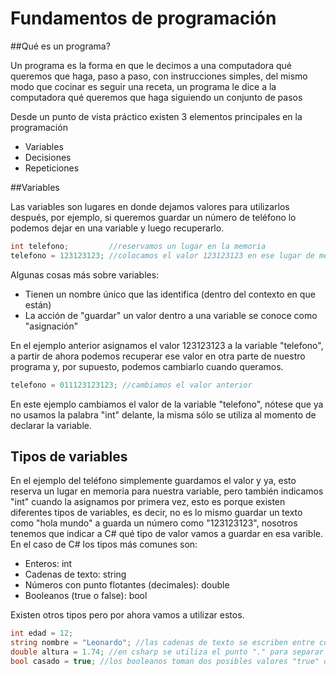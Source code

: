 # Fundamentos de programación

##Qué es un programa?

Un programa es la forma en que le decimos a una computadora qué queremos que haga, paso a paso, con instrucciones simples, del mismo modo que cocinar es seguir una receta, un programa le dice a la computadora qué queremos que haga siguiendo un conjunto de pasos

Desde un punto de vista práctico existen 3 elementos principales en la programación

- Variables
- Decisiones
- Repeticiones

##Variables

Las variables son lugares en donde dejamos valores para utilizarlos después, por ejemplo, si queremos guardar un número de teléfono lo podemos dejar en una variable y luego recuperarlo.
````csharp
int telefono;         //reservamos un lugar en la memoria
telefono = 123123123; //colocamos el valor 123123123 en ese lugar de memoria
````
Algunas cosas más sobre variables:
- Tienen un nombre único que las identifica (dentro del contexto en que están)
- La acción de "guardar" un valor dentro a una variable se conoce como "asignación"

En el ejemplo anterior asignamos el valor 123123123 a la variable "telefono", a partir de ahora podemos recuperar ese valor en otra parte de nuestro programa y, por supuesto, podemos cambiarlo cuando queramos.

````csharp
telefono = 011123123123; //cambiamos el valor anterior
`````

En este ejemplo cambiamos el valor de la variable "telefono", nótese que ya no usamos la palabra "int" delante, la misma sólo se utiliza al momento de declarar la variable.

## Tipos de variables

En el ejemplo del teléfono simplemente guardamos el valor y ya, esto reserva un lugar en memoria para nuestra variable, pero también indicamos "int" cuando la asignamos por primera vez, esto es porque existen diferentes tipos de variables, es decir, no es lo mismo guardar un texto como "hola mundo" a guarda un número como "123123123", nosotros tenemos que indicar a C# qué tipo de valor vamos a guardar en esa varible.
En el caso de C# los tipos más comunes son:

- Enteros: int
- Cadenas de texto: string
- Números con punto flotantes (decimales): double
- Booleanos (true o false): bool

Existen otros tipos pero por ahora vamos a utilizar estos.
````csharp
int edad = 12;
string nombre = "Leonardo"; //las cadenas de texto se escriben entre comillas dobles
double altura = 1.74; //en csharp se utiliza el punto "." para separar los decimales
bool casado = true; //los booleanos toman dos posibles valores "true" o "false"
````



